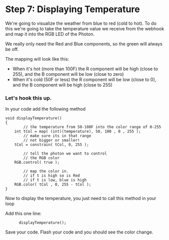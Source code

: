 # Step 7: Displaying Temperature

We're going to visualize the weather from blue to red (cold to hot). To do this we're going to take the temperature value we receive from the webhook and map it into the RGB LED of the Photon.

We really only need the Red and Blue components, so the green will always be off.

The mapping will look like this:
- When it's hot (more than 100F) the R component will be high (close to 255), and the B component will be low (close to zero)
- When it's cold (50F or less) the R component will be low (close to 0), and the B component will be high (close to 255)

### Let's hook this up. 

In your code add the following method

````
void displayTemperature()
{
		// the temperature from 50-100F into the color range of 0-255
    int tCol = map( (int)(temperature), 50, 100 , 0 , 255 );
		// make sure its in that range 
		// not bigger or smaller!
    tCol = constrain( tCol, 0, 255 );
		
		// tell the photon we want to control
		// the RGB color
    RGB.control( true );

		// map the color in.
		// if t is high so is Red
		// if t is low, blue is high
    RGB.color( tCol , 0, 255 - tCol );
}

````

Now to display the temperature, you just need to call this method in your loop

Add this one line:

````
      displayTemperature();
````

Save your code. Flash your code and you should see the color change. 
